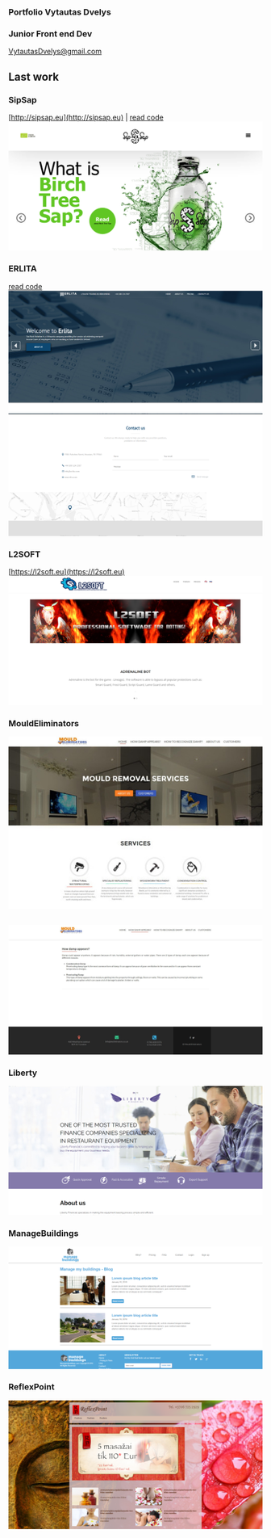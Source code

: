 ### Portfolio Vytautas Dvelys
### Junior Front end Dev
[VytautasDvelys@gmail.com](mailto:vytautasdvelys@gmail.com)

##
## Last work

### SipSap
[http://sipsap.eu](http://sipsap.eu) | [read code](sipsap/index.html)
![demo](screenshots/sipsap.png)


### ERLITA
[read code](erlita/index.html)
![demo](screenshots/erlita.png)
![demo](screenshots/erlita-contact.png)

### L2SOFT
[https://l2soft.eu](https://l2soft.eu)
![demo](screenshots/l2soft.png)

### MouldEliminators
![demo](screenshots/mould-main.jpg)
##
![demo](screenshots/mouldeliminator-page.jpg)

### Liberty
![demo](screenshots/liberty.png)

### ManageBuildings
![demo](screenshots/mb.png)



### ReflexPoint
![demo](screenshots/reflex.png)
